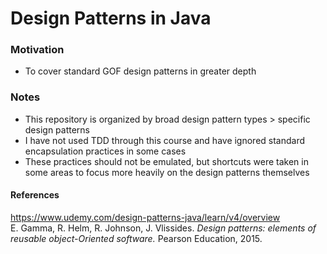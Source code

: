 # Design Patterns in Java


### Motivation
* To cover standard GOF design patterns in greater depth

### Notes
* This repository is organized by broad design pattern types > specific design patterns
* I have not used TDD through this course and have ignored standard encapsulation practices in some cases
* These practices should not be emulated, but shortcuts were taken in some areas to focus more heavily on the design patterns themselves


#### References
https://www.udemy.com/design-patterns-java/learn/v4/overview  
E. Gamma, R. Helm, R. Johnson, J. Vlissides. *Design patterns: elements of reusable object-Oriented software.* Pearson Education, 2015.
#

